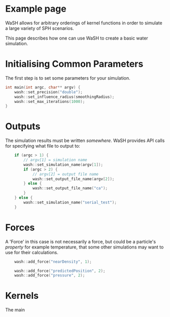 # Example page
WaSH allows for arbitrary orderings of kernel functions in order to simulate a large variety of SPH scenarios. 

This page describes how one can use WaSH to create a basic water simulation.

# Initialising Common Parameters
The first step is to set some parameters for your simulation. 

```cpp
int main(int argc, char** argv) {
    wash::set_precision("double");
    wash::set_influence_radius(smoothingRadius);
    wash::set_max_iterations(1000);
}
```

# Outputs
The simulation results must be written *somewhere*. WaSH provides API calls for specifying what file to output to:
```cpp
    if (argc > 1) {
        // argv[1] = simulation name
        wash::set_simulation_name(argv[1]);
        if (argc > 2) {
            // argv[2] = output file name
            wash::set_output_file_name(argv[2]);
        } else {
            wash::set_output_file_name("ca");
        }
    } else {
        wash::set_simulation_name("serial_test");
    }
```

# Forces
A 'Force' in this case is not necessarily a force, but could be a particle's *property* for example temperature, that some other simulations may want to use for their calculations.
```cpp
    wash::add_force("nearDensity", 1);

    wash::add_force("predictedPosition", 2);
    wash::add_force("pressure", 2);
```

# Kernels
The main 
